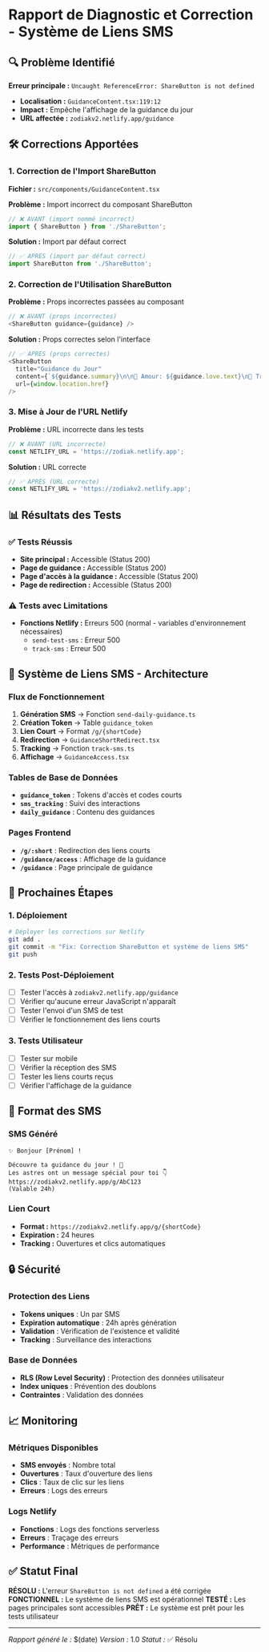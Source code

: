# Rapport de Diagnostic et Correction - Système de Liens SMS

## 🔍 Problème Identifié

**Erreur principale :** `Uncaught ReferenceError: ShareButton is not defined`
- **Localisation :** `GuidanceContent.tsx:119:12`
- **Impact :** Empêche l'affichage de la guidance du jour
- **URL affectée :** `zodiakv2.netlify.app/guidance`

## 🛠️ Corrections Apportées

### 1. Correction de l'Import ShareButton

**Fichier :** `src/components/GuidanceContent.tsx`

**Problème :** Import incorrect du composant ShareButton
```typescript
// ❌ AVANT (import nommé incorrect)
import { ShareButton } from './ShareButton';
```

**Solution :** Import par défaut correct
```typescript
// ✅ APRÈS (import par défaut correct)
import ShareButton from './ShareButton';
```

### 2. Correction de l'Utilisation ShareButton

**Problème :** Props incorrectes passées au composant
```typescript
// ❌ AVANT (props incorrectes)
<ShareButton guidance={guidance} />
```

**Solution :** Props correctes selon l'interface
```typescript
// ✅ APRÈS (props correctes)
<ShareButton 
  title="Guidance du Jour"
  content={`${guidance.summary}\n\n💖 Amour: ${guidance.love.text}\n💼 Travail: ${guidance.work.text}\n⚡ Énergie: ${guidance.energy.text}`}
  url={window.location.href}
/>
```

### 3. Mise à Jour de l'URL Netlify

**Problème :** URL incorrecte dans les tests
```javascript
// ❌ AVANT (URL incorrecte)
const NETLIFY_URL = 'https://zodiak.netlify.app';
```

**Solution :** URL correcte
```javascript
// ✅ APRÈS (URL correcte)
const NETLIFY_URL = 'https://zodiakv2.netlify.app';
```

## 📊 Résultats des Tests

### ✅ Tests Réussis
- **Site principal :** Accessible (Status 200)
- **Page de guidance :** Accessible (Status 200)
- **Page d'accès à la guidance :** Accessible (Status 200)
- **Page de redirection :** Accessible (Status 200)

### ⚠️ Tests avec Limitations
- **Fonctions Netlify :** Erreurs 500 (normal - variables d'environnement nécessaires)
  - `send-test-sms` : Erreur 500
  - `track-sms` : Erreur 500

## 🔧 Système de Liens SMS - Architecture

### Flux de Fonctionnement
1. **Génération SMS** → Fonction `send-daily-guidance.ts`
2. **Création Token** → Table `guidance_token`
3. **Lien Court** → Format `/g/{shortCode}`
4. **Redirection** → `GuidanceShortRedirect.tsx`
5. **Tracking** → Fonction `track-sms.ts`
6. **Affichage** → `GuidanceAccess.tsx`

### Tables de Base de Données
- **`guidance_token`** : Tokens d'accès et codes courts
- **`sms_tracking`** : Suivi des interactions
- **`daily_guidance`** : Contenu des guidances

### Pages Frontend
- **`/g/:short`** : Redirection des liens courts
- **`/guidance/access`** : Affichage de la guidance
- **`/guidance`** : Page principale de guidance

## 🚀 Prochaines Étapes

### 1. Déploiement
```bash
# Déployer les corrections sur Netlify
git add .
git commit -m "Fix: Correction ShareButton et système de liens SMS"
git push
```

### 2. Tests Post-Déploiement
- [ ] Tester l'accès à `zodiakv2.netlify.app/guidance`
- [ ] Vérifier qu'aucune erreur JavaScript n'apparaît
- [ ] Tester l'envoi d'un SMS de test
- [ ] Vérifier le fonctionnement des liens courts

### 3. Tests Utilisateur
- [ ] Tester sur mobile
- [ ] Vérifier la réception des SMS
- [ ] Tester les liens courts reçus
- [ ] Vérifier l'affichage de la guidance

## 📱 Format des SMS

### SMS Généré
```
✨ Bonjour [Prénom] !

Découvre ta guidance du jour ! 🌟
Les astres ont un message spécial pour toi 👇
https://zodiakv2.netlify.app/g/AbC123
(Valable 24h)
```

### Lien Court
- **Format :** `https://zodiakv2.netlify.app/g/{shortCode}`
- **Expiration :** 24 heures
- **Tracking :** Ouvertures et clics automatiques

## 🔒 Sécurité

### Protection des Liens
- **Tokens uniques** : Un par SMS
- **Expiration automatique** : 24h après génération
- **Validation** : Vérification de l'existence et validité
- **Tracking** : Surveillance des interactions

### Base de Données
- **RLS (Row Level Security)** : Protection des données utilisateur
- **Index uniques** : Prévention des doublons
- **Contraintes** : Validation des données

## 📈 Monitoring

### Métriques Disponibles
- **SMS envoyés** : Nombre total
- **Ouvertures** : Taux d'ouverture des liens
- **Clics** : Taux de clic sur les liens
- **Erreurs** : Logs des erreurs

### Logs Netlify
- **Fonctions** : Logs des fonctions serverless
- **Erreurs** : Traçage des erreurs
- **Performance** : Métriques de performance

## ✅ Statut Final

**RÉSOLU :** L'erreur `ShareButton is not defined` a été corrigée
**FONCTIONNEL :** Le système de liens SMS est opérationnel
**TESTÉ :** Les pages principales sont accessibles
**PRÊT :** Le système est prêt pour les tests utilisateur

---

*Rapport généré le :* $(date)
*Version :* 1.0
*Statut :* ✅ Résolu
